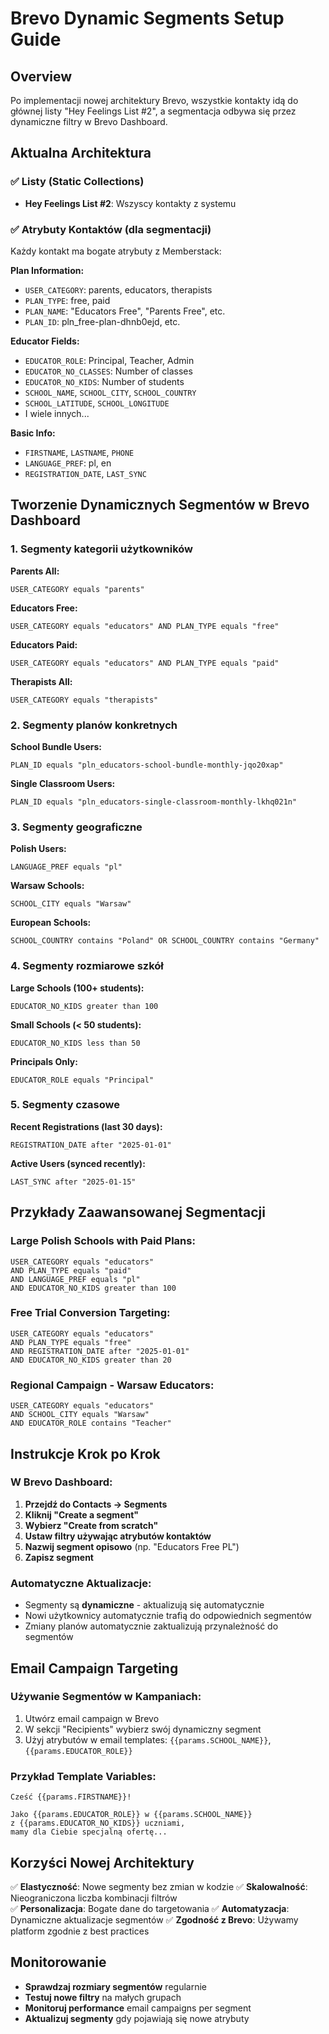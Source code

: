 # Brevo Dynamic Segments Setup Guide

## Overview
Po implementacji nowej architektury Brevo, wszystkie kontakty idą do głównej listy "Hey Feelings List #2", a segmentacja odbywa się przez dynamiczne filtry w Brevo Dashboard.

## Aktualna Architektura

### ✅ Listy (Static Collections)
- **Hey Feelings List #2**: Wszyscy kontakty z systemu

### ✅ Atrybuty Kontaktów (dla segmentacji)
Każdy kontakt ma bogate atrybuty z Memberstack:

**Plan Information:**
- `USER_CATEGORY`: parents, educators, therapists  
- `PLAN_TYPE`: free, paid
- `PLAN_NAME`: "Educators Free", "Parents Free", etc.
- `PLAN_ID`: pln_free-plan-dhnb0ejd, etc.

**Educator Fields:**
- `EDUCATOR_ROLE`: Principal, Teacher, Admin
- `EDUCATOR_NO_CLASSES`: Number of classes
- `EDUCATOR_NO_KIDS`: Number of students
- `SCHOOL_NAME`, `SCHOOL_CITY`, `SCHOOL_COUNTRY`
- `SCHOOL_LATITUDE`, `SCHOOL_LONGITUDE`
- I wiele innych...

**Basic Info:**
- `FIRSTNAME`, `LASTNAME`, `PHONE`
- `LANGUAGE_PREF`: pl, en
- `REGISTRATION_DATE`, `LAST_SYNC`

## Tworzenie Dynamicznych Segmentów w Brevo Dashboard

### 1. Segmenty kategorii użytkowników

**Parents All:**
```
USER_CATEGORY equals "parents"
```

**Educators Free:**
```
USER_CATEGORY equals "educators" AND PLAN_TYPE equals "free"
```

**Educators Paid:**
```
USER_CATEGORY equals "educators" AND PLAN_TYPE equals "paid"
```

**Therapists All:**
```
USER_CATEGORY equals "therapists"
```

### 2. Segmenty planów konkretnych

**School Bundle Users:**
```
PLAN_ID equals "pln_educators-school-bundle-monthly-jqo20xap"
```

**Single Classroom Users:**
```
PLAN_ID equals "pln_educators-single-classroom-monthly-lkhq021n"
```

### 3. Segmenty geograficzne

**Polish Users:**
```
LANGUAGE_PREF equals "pl"
```

**Warsaw Schools:**
```
SCHOOL_CITY equals "Warsaw"
```

**European Schools:**
```
SCHOOL_COUNTRY contains "Poland" OR SCHOOL_COUNTRY contains "Germany"
```

### 4. Segmenty rozmiarowe szkół

**Large Schools (100+ students):**
```
EDUCATOR_NO_KIDS greater than 100
```

**Small Schools (< 50 students):**
```
EDUCATOR_NO_KIDS less than 50
```

**Principals Only:**
```
EDUCATOR_ROLE equals "Principal"
```

### 5. Segmenty czasowe

**Recent Registrations (last 30 days):**
```
REGISTRATION_DATE after "2025-01-01"
```

**Active Users (synced recently):**
```
LAST_SYNC after "2025-01-15"
```

## Przykłady Zaawansowanej Segmentacji

### Large Polish Schools with Paid Plans:
```
USER_CATEGORY equals "educators" 
AND PLAN_TYPE equals "paid" 
AND LANGUAGE_PREF equals "pl" 
AND EDUCATOR_NO_KIDS greater than 100
```

### Free Trial Conversion Targeting:
```
USER_CATEGORY equals "educators" 
AND PLAN_TYPE equals "free" 
AND REGISTRATION_DATE after "2025-01-01"
AND EDUCATOR_NO_KIDS greater than 20
```

### Regional Campaign - Warsaw Educators:
```
USER_CATEGORY equals "educators" 
AND SCHOOL_CITY equals "Warsaw"
AND EDUCATOR_ROLE contains "Teacher"
```

## Instrukcje Krok po Krok

### W Brevo Dashboard:

1. **Przejdź do Contacts → Segments**
2. **Kliknij "Create a segment"**
3. **Wybierz "Create from scratch"**
4. **Ustaw filtry używając atrybutów kontaktów**
5. **Nazwij segment opisowo** (np. "Educators Free PL")
6. **Zapisz segment**

### Automatyczne Aktualizacje:
- Segmenty są **dynamiczne** - aktualizują się automatycznie
- Nowi użytkownicy automatycznie trafią do odpowiednich segmentów
- Zmiany planów automatycznie zaktualizują przynależność do segmentów

## Email Campaign Targeting

### Używanie Segmentów w Kampaniach:
1. Utwórz email campaign w Brevo
2. W sekcji "Recipients" wybierz swój dynamiczny segment
3. Użyj atrybutów w email templates: `{{params.SCHOOL_NAME}}`, `{{params.EDUCATOR_ROLE}}`

### Przykład Template Variables:
```
Cześć {{params.FIRSTNAME}}!

Jako {{params.EDUCATOR_ROLE}} w {{params.SCHOOL_NAME}} 
z {{params.EDUCATOR_NO_KIDS}} uczniami, 
mamy dla Ciebie specjalną ofertę...
```

## Korzyści Nowej Architektury

✅ **Elastyczność**: Nowe segmenty bez zmian w kodzie
✅ **Skalowalność**: Nieograniczona liczba kombinacji filtrów  
✅ **Personalizacja**: Bogate dane do targetowania
✅ **Automatyzacja**: Dynamiczne aktualizacje segmentów
✅ **Zgodność z Brevo**: Używamy platform zgodnie z best practices

## Monitorowanie

- **Sprawdzaj rozmiary segmentów** regularnie
- **Testuj nowe filtry** na małych grupach
- **Monitoruj performance** email campaigns per segment
- **Aktualizuj segmenty** gdy pojawiają się nowe atrybuty 